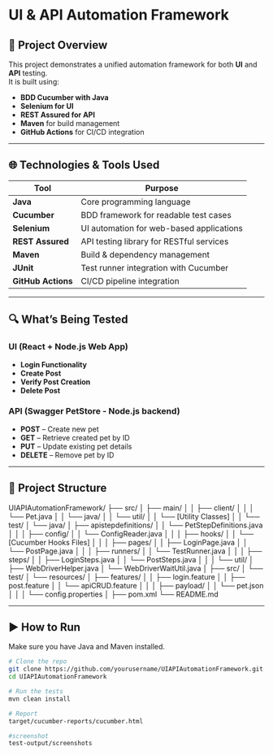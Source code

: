 # UI & API Automation Framework

## 📌 Project Overview

This project demonstrates a unified automation framework for both **UI** and **API** testing.  
It is built using:
- **BDD Cucumber with Java**
- **Selenium for UI**
- **REST Assured for API**
- **Maven** for build management
- **GitHub Actions** for CI/CD integration

---

## 🌐 Technologies & Tools Used

| Tool            | Purpose                                           |
|-----------------|---------------------------------------------------|
| **Java**        | Core programming language                         |
| **Cucumber**    | BDD framework for readable test cases             |
| **Selenium**    | UI automation for web-based applications          |
| **REST Assured**| API testing library for RESTful services          |
| **Maven**       | Build & dependency management                     |
| **JUnit**       | Test runner integration with Cucumber             |
| **GitHub Actions** | CI/CD pipeline integration                    |

---

## 🔍 What’s Being Tested

### UI (React + Node.js Web App)
- **Login Functionality**
- **Create Post**
- **Verify Post Creation**
- **Delete Post**

### API (Swagger PetStore - Node.js backend)
- **POST** – Create new pet
- **GET** – Retrieve created pet by ID
- **PUT** – Update existing pet details
- **DELETE** – Remove pet by ID

---

## 📁 Project Structure
UIAPIAutomationFramework/
├── src/
│   ├── main/
│   │   ├── client/
│   │   │   └── Pet.java
│   │   └── java/
│   │       └── util/
│   │           └── [Utility Classes]
│
│   └── test/
│       └── java/
│           ├── apistepdefinitions/
│           │   └── PetStepDefinitions.java
│           │
│           ├── config/
│           │   └── ConfigReader.java
│           │
│           ├── hooks/
│           │   └── [Cucumber Hooks Files]
│           │
│           ├── pages/
│           │   ├── LoginPage.java
│           │   └── PostPage.java
│           │
│           ├── runners/
│           │   └── TestRunner.java
│           │
│           ├── steps/
│           │   ├── LoginSteps.java
│           │   └── PostSteps.java
│           │
│           └── util/
│               ├── WebDriverHelper.java
│               └── WebDriverWaitUtil.java
│
├── src/
│   └── test/
│       └── resources/
│           ├── features/
│           │   ├── login.feature
│           │   ├── post.feature
│           │   └── apiCRUD.feature
│           │
│           ├── payload/
│           │   └── pet.json
│           │
│           └── config.properties
│
├── pom.xml
└── README.md



---

## ▶️ How to Run

Make sure you have Java and Maven installed.

```bash
# Clone the repo
git clone https://github.com/yourusername/UIAPIAutomationFramework.git
cd UIAPIAutomationFramework

# Run the tests
mvn clean install

# Report
target/cucumber-reports/cucumber.html

#screenshot
test-output/screenshots





